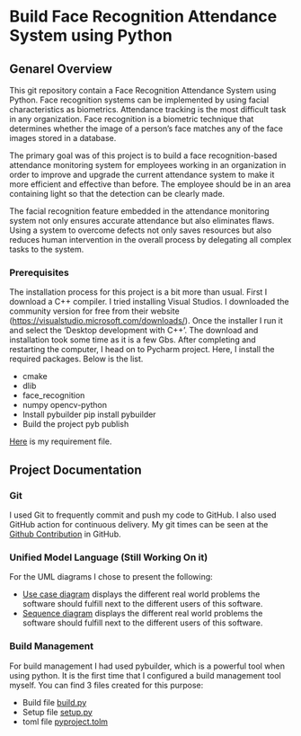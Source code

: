 # Build Face Recognition Attendance System using Python

## Genarel Overview
This git repository contain a Face Recognition Attendance System using Python.
Face recognition systems can be implemented by using facial characteristics as biometrics. Attendance tracking is the most difficult task in any organization. Face recognition is a biometric technique that determines whether the image of a person’s face matches any of the face images stored in a database.

The primary goal was of this project is to build a face recognition-based attendance monitoring system for employees working in an organization in order to improve and upgrade the current attendance system to make it more efficient and effective than before. The employee should be in an area containing light so that the detection can be clearly made.

The facial recognition feature embedded in the attendance monitoring system not only ensures accurate attendance but also eliminates flaws. Using a system to overcome defects not only saves resources but also reduces human intervention in the overall process by delegating all complex tasks to the system.

### Prerequisites
The installation process for this project is a bit more than usual. First I download a C++ compiler. I tried installing Visual Studios. I
downloaded the community version for free from their website (https://visualstudio.microsoft.com/downloads/). Once the installer I
run it and select the ‘Desktop development with C++’.
The download and installation took some time as it is a few Gbs.
After completing and restarting the computer, I head on to Pycharm project. Here, I install the required packages. Below is the list.
- cmake 
- dlib 
- face_recognition 
- numpy opencv-python 
- Install pybuilder pip install pybuilder
- Build the project pyb publish

[Here](https://github.com/engineersakibcse47/Project_feedback/blob/main/requirement.txt) is my requirement file.

## Project Documentation

###  Git
I used Git to frequently commit and push my code to GitHub. I also used GitHub action for continuous delivery. My git times can be seen at the [Github Contribution](https://github.com/engineersakibcse47) in GitHub. 

###  Unified Model Language (Still Working On it)

For the UML diagrams I chose to present the following:

- [Use case diagram](https://github.com/engineersakibcse47/Project_feedback/blob/main/tasks) displays the different real world problems the software should fulfill next
to the different users of this software.
- [Sequence diagram](https://github.com/engineersakibcse47/Project_feedback/blob/main/tasks) displays the different real world problems the software should fulfill next to the different users of this software.

### Build Management

For build management I had used pybuilder, which is a powerful tool when using python. It is the first time that I configured a build management tool myself. You can find 3 files created for this purpose:

- Build file [build.py](https://github.com/engineersakibcse47/Project_feedback/blob/main/build.py) 
- Setup file [setup.py](https://github.com/engineersakibcse47/Project_feedback/blob/main/setup.py) 
- toml file [pyproject.tolm](https://github.com/engineersakibcse47/Project_feedback/blob/main/pyproject.toml) 
